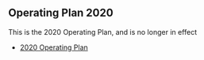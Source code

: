 ## Operating Plan 2020

This is the 2020 Operating Plan, and is no longer in effect

- [2020 Operating Plan](2020)
